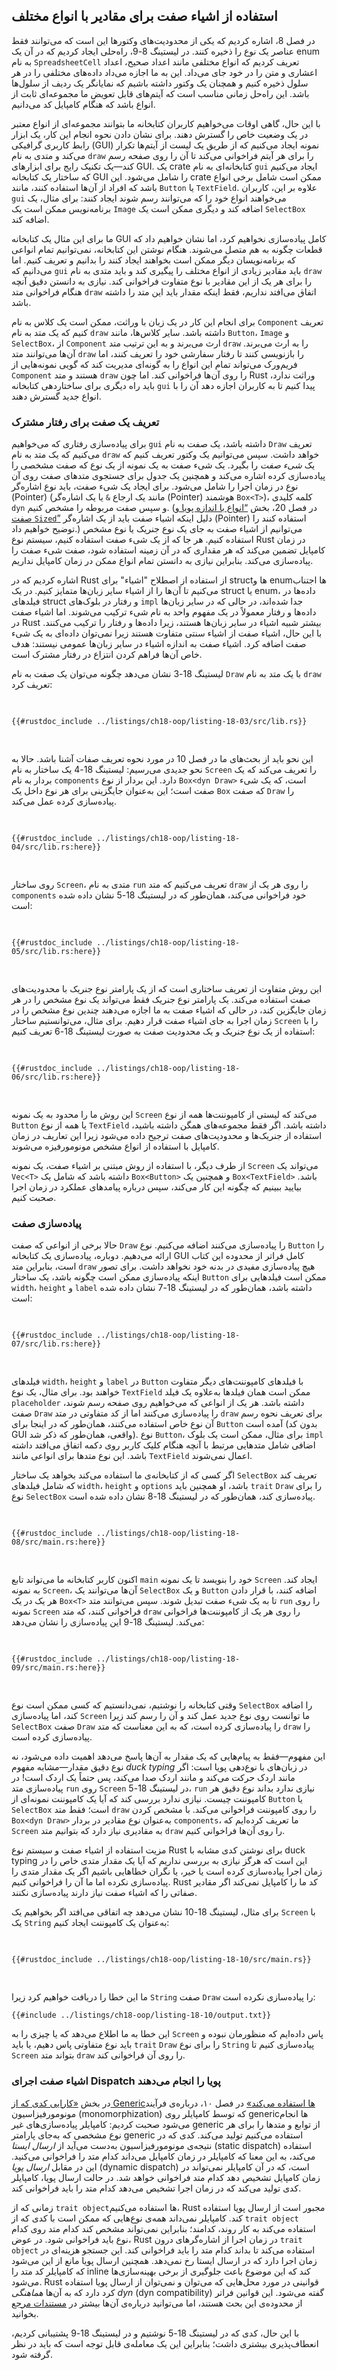 ## استفاده از اشیاء صفت برای مقادیر با انواع مختلف

<!-- Old headings. Do not remove or links may break. -->

<a id="using-trait-objects-that-allow-for-values-of-different-types"></a>

در فصل 8، اشاره کردیم که یکی از محدودیت‌های وکتورها این است که می‌توانند فقط عناصر یک نوع را ذخیره کنند. در لیستینگ 8-9، راه‌حلی ایجاد کردیم که در آن یک enum به نام `SpreadsheetCell` تعریف کردیم که انواع مختلفی مانند اعداد صحیح، اعداد اعشاری و متن را در خود جای می‌داد. این به ما اجازه می‌داد داده‌های مختلفی را در هر سلول ذخیره کنیم و همچنان یک وکتور داشته باشیم که نمایانگر یک ردیف از سلول‌ها باشد. این راه‌حل زمانی مناسب است که آیتم‌های قابل تعویض ما مجموعه‌ای ثابت از انواع باشد که هنگام کامپایل کد می‌دانیم.

با این حال، گاهی اوقات می‌خواهیم کاربران کتابخانه ما بتوانند مجموعه‌ای از انواع معتبر در یک وضعیت خاص را گسترش دهند. برای نشان دادن نحوه انجام این کار، یک ابزار رابط کاربری گرافیکی (GUI) نمونه ایجاد می‌کنیم که از طریق یک لیست از آیتم‌ها تکرار می‌کند و متدی به نام `draw` را برای هر آیتم فراخوانی می‌کند تا آن را روی صفحه رسم کند—یک تکنیک رایج برای ابزارهای GUI. یک crate کتابخانه‌ای به نام `gui` ایجاد می‌کنیم که ساختار یک کتابخانه GUI را شامل می‌شود. این crate ممکن است شامل برخی انواع باشد که افراد از آن‌ها استفاده کنند، مانند `Button` یا `TextField`. علاوه بر این، کاربران `gui` می‌خواهند انواع خود را که می‌توانند رسم شوند ایجاد کنند: برای مثال، یک برنامه‌نویس ممکن است یک `Image` اضافه کند و دیگری ممکن است یک `SelectBox` اضافه کند.

ما برای این مثال یک کتابخانه GUI کامل پیاده‌سازی نخواهیم کرد، اما نشان خواهیم داد که قطعات چگونه به هم متصل می‌شوند. هنگام نوشتن این کتابخانه، نمی‌توانیم تمام انواعی که برنامه‌نویسان دیگر ممکن است بخواهند ایجاد کنند را بدانیم و تعریف کنیم. اما می‌دانیم که `gui` باید مقادیر زیادی از انواع مختلف را پیگیری کند و باید متدی به نام `draw` را برای هر یک از این مقادیر با نوع متفاوت فراخوانی کند. نیازی به دانستن دقیق آنچه هنگام فراخوانی متد `draw` اتفاق می‌افتد نداریم، فقط اینکه مقدار باید این متد را داشته باشد.

برای انجام این کار در یک زبان با وراثت، ممکن است یک کلاس به نام `Component` تعریف کنیم که یک متد به نام `draw` داشته باشد. سایر کلاس‌ها، مانند `Button`، `Image` و `SelectBox`، از `Component` ارث می‌برند و به این ترتیب متد `draw` را به ارث می‌برند. آن‌ها می‌توانند متد `draw` را بازنویسی کنند تا رفتار سفارشی خود را تعریف کنند، اما فریم‌ورک می‌تواند تمام این انواع را به گونه‌ای مدیریت کند که گویی نمونه‌هایی از `Component` هستند و متد `draw` را روی آن‌ها فراخوانی کند. اما چون Rust وراثت ندارد، باید راه دیگری برای ساختاردهی کتابخانه `gui` پیدا کنیم تا به کاربران اجازه دهد آن را با انواع جدید گسترش دهند.

### تعریف یک صفت برای رفتار مشترک

برای پیاده‌سازی رفتاری که می‌خواهیم `gui` داشته باشد، یک صفت به نام `Draw` تعریف می‌کنیم که یک متد به نام `draw` خواهد داشت. سپس می‌توانیم یک وکتور تعریف کنیم که یک _شیء صفت_ را بگیرد. یک شیء صفت به یک نمونه از یک نوع که صفت مشخصی را پیاده‌سازی کرده اشاره می‌کند و همچنین یک جدول برای جستجوی متدهای صفت روی آن نوع در زمان اجرا را شامل می‌شود. برای ایجاد یک شیء صفت، باید نوع اشاره‌گر (Pointer) (مانند یک ارجاع `&` یا یک اشاره‌گر (Pointer) هوشمند `Box<T>`)، کلمه کلیدی `dyn` و سپس صفت مربوطه را مشخص کنیم. (در فصل 20، بخش [“انواع با اندازه پویا و صفت `Sized`”][dynamically-sized]<!-- ignore --> دلیل اینکه اشیاء صفت باید از یک اشاره‌گر (Pointer) استفاده کنند را توضیح خواهیم داد.) می‌توانیم از اشیاء صفت به جای یک نوع جنریک یا نوع مشخص استفاده کنیم. هر جا که از یک شیء صفت استفاده کنیم، سیستم نوع Rust در زمان کامپایل تضمین می‌کند که هر مقداری که در آن زمینه استفاده شود، صفت شیء صفت را پیاده‌سازی می‌کند. بنابراین نیازی به دانستن تمام انواع ممکن در زمان کامپایل نداریم.

اشاره کردیم که در Rust از استفاده از اصطلاح "اشیاء" برای structها و enumها اجتناب می‌کنیم تا آن‌ها را از اشیاء سایر زبان‌ها متمایز کنیم. در یک struct یا enum، داده‌ها در فیلدهای struct و رفتار در بلوک‌های `impl` جدا شده‌اند، در حالی که در سایر زبان‌ها داده‌ها و رفتار معمولاً در یک مفهوم واحد به نام شیء ترکیب می‌شوند. اما اشیاء صفت در Rust بیشتر شبیه اشیاء در سایر زبان‌ها هستند، زیرا داده‌ها و رفتار را ترکیب می‌کنند. با این حال، اشیاء صفت از اشیاء سنتی متفاوت هستند زیرا نمی‌توان داده‌ای به یک شیء صفت اضافه کرد. اشیاء صفت به اندازه اشیاء در سایر زبان‌ها عمومی نیستند: هدف خاص آن‌ها فراهم کردن انتزاع در رفتار مشترک است.

لیستینگ 18-3 نشان می‌دهد چگونه می‌توان یک صفت به نام `Draw` با یک متد به نام `draw` تعریف کرد:

<Listing number="18-3" file-name="src/lib.rs" caption="Definition of the `Draw` trait">

```rust,noplayground
{{#rustdoc_include ../listings/ch18-oop/listing-18-03/src/lib.rs}}
```

</Listing>

این نحو باید از بحث‌های ما در فصل 10 در مورد نحوه تعریف صفات آشنا باشد. حالا به نحو جدیدی می‌رسیم: لیستینگ 18-4 یک ساختار به نام `Screen` را تعریف می‌کند که یک بردار به نام `components` دارد. این بردار از نوع `Box<dyn Draw>` است، که یک شیء صفت است؛ این به‌عنوان جایگزینی برای هر نوع داخل یک `Box` که صفت `Draw` را پیاده‌سازی کرده عمل می‌کند.

<Listing number="18-4" file-name="src/lib.rs" caption="تعریف ساختار `Screen` با یک فیلد `components` که یک بردار از اشیاء صفت را نگه می‌دارد که صفت `Draw` را پیاده‌سازی کرده‌اند">

```rust,noplayground
{{#rustdoc_include ../listings/ch18-oop/listing-18-04/src/lib.rs:here}}
```

</Listing>

روی ساختار `Screen`، متدی به نام `run` تعریف می‌کنیم که متد `draw` را روی هر یک از `components` خود فراخوانی می‌کند، همان‌طور که در لیستینگ 18-5 نشان داده شده است:

<Listing number="18-5" file-name="src/lib.rs" caption="متد `run` روی `Screen` که متد `draw` را روی هر کامپوننت فراخوانی می‌کند">

```rust,noplayground
{{#rustdoc_include ../listings/ch18-oop/listing-18-05/src/lib.rs:here}}
```

</Listing>

این روش متفاوت از تعریف ساختاری است که از یک پارامتر نوع جنریک با محدودیت‌های صفت استفاده می‌کند. یک پارامتر نوع جنریک فقط می‌تواند یک نوع مشخص را در هر زمان جایگزین کند، در حالی که اشیاء صفت به ما اجازه می‌دهند چندین نوع مشخص را در زمان اجرا به جای اشیاء صفت قرار دهیم. برای مثال، می‌توانستیم ساختار `Screen` را با استفاده از یک نوع جنریک و یک محدودیت صفت به صورت لیستینگ 18-6 تعریف کنیم:

<Listing number="18-6" file-name="src/lib.rs" caption="یک پیاده‌سازی جایگزین برای ساختار `Screen` و متد `run` آن با استفاده از جنریک‌ها و محدودیت‌های صفت">

```rust,noplayground
{{#rustdoc_include ../listings/ch18-oop/listing-18-06/src/lib.rs:here}}
```

</Listing>

این روش ما را محدود به یک نمونه `Screen` می‌کند که لیستی از کامپوننت‌ها همه از نوع `Button` یا همه از نوع `TextField` داشته باشد. اگر فقط مجموعه‌های همگن داشته باشید، استفاده از جنریک‌ها و محدودیت‌های صفت ترجیح داده می‌شود زیرا این تعاریف در زمان کامپایل با استفاده از انواع مشخص مونومورفیزه می‌شوند.

از طرف دیگر، با استفاده از روش مبتنی بر اشیاء صفت، یک نمونه `Screen` می‌تواند یک `Vec<T>` داشته باشد که شامل یک `Box<Button>` و همچنین یک `Box<TextField>` باشد. بیایید ببینیم که چگونه این کار می‌کند، سپس درباره پیامدهای عملکرد در زمان اجرا صحبت کنیم.

### پیاده‌سازی صفت

حالا برخی از انواعی که صفت `Draw` را پیاده‌سازی می‌کنند اضافه می‌کنیم. نوع `Button` را ارائه می‌دهیم. دوباره، پیاده‌سازی یک کتابخانه GUI کامل فراتر از محدوده این کتاب است، بنابراین متد `draw` هیچ پیاده‌سازی مفیدی در بدنه خود نخواهد داشت. برای تصور اینکه پیاده‌سازی ممکن است چگونه باشد، یک ساختار `Button` ممکن است فیلدهایی برای `width`، `height` و `label` داشته باشد، همان‌طور که در لیستینگ 18-7 نشان داده شده است:

<Listing number="18-7" file-name="src/lib.rs" caption="یک ساختار `Button` که صفت `Draw` را پیاده‌سازی می‌کند">

```rust,noplayground
{{#rustdoc_include ../listings/ch18-oop/listing-18-07/src/lib.rs:here}}
```

</Listing>

فیلدهای `width`، `height` و `label` در `Button` با فیلدهای کامپوننت‌های دیگر متفاوت خواهند بود. برای مثال، یک نوع `TextField` ممکن است همان فیلدها به‌علاوه یک فیلد `placeholder` داشته باشد. هر یک از انواعی که می‌خواهیم روی صفحه رسم شوند، صفت `Draw` را پیاده‌سازی می‌کنند اما از کد متفاوتی در متد `draw` برای تعریف نحوه رسم آن نوع خاص استفاده می‌کنند، همان‌طور که در اینجا برای `Button` آمده است (بدون کد GUI واقعی، همان‌طور که ذکر شد). نوع `Button`، برای مثال، ممکن است یک بلوک `impl` اضافی شامل متدهایی مرتبط با آنچه هنگام کلیک کاربر روی دکمه اتفاق می‌افتد داشته باشد. این نوع متدها برای انواعی مانند `TextField` اعمال نمی‌شوند.

اگر کسی که از کتابخانه‌ی ما استفاده می‌کند بخواهد یک ساختار `SelectBox` تعریف کند که شامل فیلدهای `width`، `height` و `options` باشد، او همچنین باید `trait` `Draw` را برای نوع `SelectBox` پیاده‌سازی کند، همان‌طور که در لیستینگ 18-8 نشان داده شده است.

<Listing number="18-8" file-name="src/main.rs" caption="یک crate دیگر که از `gui` استفاده می‌کند و صفت `Draw` را روی یک ساختار `SelectBox` پیاده‌سازی می‌کند">

```rust,ignore
{{#rustdoc_include ../listings/ch18-oop/listing-18-08/src/main.rs:here}}
```

</Listing>

اکنون کاربر کتابخانه ما می‌تواند تابع `main` خود را بنویسد تا یک نمونه `Screen` ایجاد کند. به نمونه `Screen`، آن‌ها می‌توانند یک `SelectBox` و یک `Button` اضافه کنند، با قرار دادن هر یک در یک `Box<T>` تا به یک شیء صفت تبدیل شوند. سپس می‌توانند متد `run` را روی نمونه `Screen` فراخوانی کنند، که متد `draw` را روی هر یک از کامپوننت‌ها فراخوانی می‌کند. لیستینگ 18-9 این پیاده‌سازی را نشان می‌دهد:

<Listing number="18-9" file-name="src/main.rs" caption="استفاده از اشیاء صفت برای ذخیره مقادیری با انواع مختلف که یک صفت یکسان را پیاده‌سازی می‌کنند">

```rust,ignore
{{#rustdoc_include ../listings/ch18-oop/listing-18-09/src/main.rs:here}}
```

</Listing>

وقتی کتابخانه را نوشتیم، نمی‌دانستیم که کسی ممکن است نوع `SelectBox` را اضافه کند، اما پیاده‌سازی `Screen` ما توانست روی نوع جدید عمل کند و آن را رسم کند زیرا `SelectBox` صفت `Draw` را پیاده‌سازی کرده است، که به این معناست که متد `draw` را پیاده‌سازی کرده است.

این مفهوم—فقط به پیام‌هایی که یک مقدار به آن‌ها پاسخ می‌دهد اهمیت داده می‌شود، نه نوع دقیق مقدار—مشابه مفهوم _duck typing_ در زبان‌های با نوع‌دهی پویا است: اگر مانند اردک حرکت می‌کند و مانند اردک صدا می‌کند، پس حتماً یک اردک است! در پیاده‌سازی متد `run` روی `Screen` در لیستینگ 18-5، `run` نیازی ندارد بداند نوع دقیق هر کامپوننت چیست. نیازی ندارد بررسی کند که آیا یک کامپوننت نمونه‌ای از `Button` یا `SelectBox` است؛ فقط متد `draw` را روی کامپوننت فراخوانی می‌کند. با مشخص کردن `Box<dyn Draw>` به‌عنوان نوع مقادیر در بردار `components`، ما تعریف کرده‌ایم که `Screen` به مقادیری نیاز دارد که بتوانیم متد `draw` را روی آن‌ها فراخوانی کنیم.

مزیت استفاده از اشیاء صفت و سیستم نوع Rust برای نوشتن کدی مشابه با duck typing این است که هرگز نیازی به بررسی نداریم که آیا یک مقدار متدی خاص را در زمان اجرا پیاده‌سازی کرده است یا خیر، یا نگران خطاهایی باشیم اگر یک مقدار متدی را پیاده‌سازی نکرده اما ما آن را فراخوانی کنیم. Rust کد ما را کامپایل نمی‌کند اگر مقادیر صفاتی را که اشیاء صفت نیاز دارند پیاده‌سازی نکنند.

برای مثال، لیستینگ 18-10 نشان می‌دهد چه اتفاقی می‌افتد اگر بخواهیم یک `Screen` با یک `String` به‌عنوان یک کامپوننت ایجاد کنیم:

<Listing number="18-10" file-name="src/main.rs" caption="تلاش برای استفاده از نوعی که صفت شیء صفت را پیاده‌سازی نکرده است">

```rust,ignore,does_not_compile
{{#rustdoc_include ../listings/ch18-oop/listing-18-10/src/main.rs}}
```

</Listing>

ما این خطا را دریافت خواهیم کرد زیرا `String` صفت `Draw` را پیاده‌سازی نکرده است:

```console
{{#include ../listings/ch18-oop/listing-18-10/output.txt}}
```

این خطا به ما اطلاع می‌دهد که یا چیزی را به `Screen` پاس داده‌ایم که منظورمان نبوده و باید نوع متفاوتی پاس دهیم، یا باید `trait` `Draw` را برای نوع `String` پیاده‌سازی کنیم تا `Screen` بتواند متد `draw` را روی آن فراخوانی کند.

### اشیاء صفت اجرای Dispatch پویا را انجام می‌دهند

در بخش [«کارایی کدی که از Genericها استفاده می‌کند»][performance-of-code-using-generics]<!-- ignore --> در فصل ۱۰، درباره‌ی فرآیند مونومورفیزاسیون (monomorphization) که توسط کامپایلر روی genericها انجام می‌شود صحبت کردیم: کامپایلر پیاده‌سازی‌های غیر generic از توابع و متدها را برای هر نوع مشخصی که به‌جای پارامتر generic استفاده می‌کنیم تولید می‌کند. کدی که در نتیجه‌ی مونومورفیزاسیون به‌دست می‌آید از *ارسال ایستا* (static dispatch) استفاده می‌کند، به این معنا که کامپایلر در زمان کامپایل می‌داند کدام متد را فراخوانی می‌کنید. این در مقابل *ارسال پویا* (dynamic dispatch) است، که در آن کامپایلر نمی‌تواند در زمان کامپایل تشخیص دهد کدام متد فراخوانی خواهد شد. در حالت ارسال پویا، کامپایلر کدی تولید می‌کند که در زمان اجرا تشخیص می‌دهد کدام متد را باید فراخوانی کند.

زمانی که از `trait object`ها استفاده می‌کنیم، Rust مجبور است از ارسال پویا استفاده کند. کامپایلر نمی‌داند همه‌ی نوع‌هایی که ممکن است با کدی که از `trait object` استفاده می‌کند به کار روند، کدامند؛ بنابراین نمی‌تواند مشخص کند کدام متد روی کدام نوع باید فراخوانی شود. در عوض، Rust در زمان اجرا از اشاره‌گرهای درون `trait object` استفاده می‌کند تا بداند کدام متد را باید فراخوانی کند. این جستجو هزینه‌ای در زمان اجرا دارد که در ارسال ایستا رخ نمی‌دهد. همچنین ارسال پویا مانع از این می‌شود که کامپایلر کد متد را inline کند که این موضوع باعث جلوگیری از برخی بهینه‌سازی‌ها می‌شود. Rust قوانینی در مورد محل‌هایی که می‌توان و نمی‌توان از ارسال پویا استفاده کرد دارد که به آن‌ها *هماهنگی dyn* (dyn compatibility) گفته می‌شود. این قوانین فراتر از محدوده‌ی این بحث هستند، اما می‌توانید درباره‌ی آن‌ها بیشتر در [مستندات مرجع][dyn-compatibility]<!-- ignore --> بخوانید.

با این حال، کدی که در لیستینگ 18-5 نوشتیم و در لیستینگ 18-9 پشتیبانی کردیم، انعطاف‌پذیری بیشتری داشت؛ بنابراین این یک معامله‌ی قابل توجه است که باید در نظر گرفته شود.

[performance-of-code-using-generics]: ch10-01-syntax.html#performance-of-code-using-generics
[dynamically-sized]: ch20-03-advanced-types.html#dynamically-sized-types-and-the-sized-trait
[dyn-compatibility]: https://doc.rust-lang.org/reference/items/traits.html#dyn-compatibility
